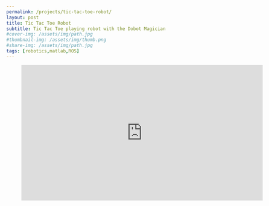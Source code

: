 ```yaml
---
permalink: /projects/tic-tac-toe-robot/
layout: post
title: Tic Tac Toe Robot
subtitle: Tic Tac Toe playing robot with the Dobot Magician
#cover-img: /assets/img/path.jpg
#thumbnail-img: /assets/img/thumb.png
#share-img: /assets/img/path.jpg
tags: [robotics,matlab,ROS]
---
```


<figure class="video_container">
  <iframe width="640" height="360" src="https://youtube.com/embed/aAOJAeJEJUQ" title="YouTube video player" frameborder="0" allow="accelerometer; clipboard-write; encrypted-media; gyroscope; picture-in-picture" allowfullscreen></iframe>
</figure>
